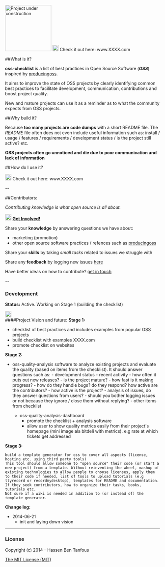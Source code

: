 <img src="http://i.imgur.com/37IpIPh.png" width="150" alt="Project under construction"/>


<img src="https://raw.githubusercontent.com/hbtlabs/oss-checklist/master/doc/icons/Misc-Settings-icon.png" width="20" title="TODO fix website link"/>
Check it out here: www.XXXX.com


##What is it?

**oss-checklist** is a list of best practices in Open Source Software (***OSS***) inspired by [producingoss](http://producingoss.com).

It aims to improve the state of OSS projects by clearly identifying common best practices to facilitate development, communication, contributions and boost project quality.


New and mature projects can use it as a reminder as to what the community expects from OSS projects.


##Why build it?

Because **too many projects are code dumps** with a short README file. 
The *README* file often does not even include useful information such as: install / usage / features / requirements / development status / is the project still active? etc.

**OSS projects often go unnoticed and die due to poor communication and lack of information**



##How do I use it?

<img src="https://raw.githubusercontent.com/hbtlabs/oss-checklist/master/doc/icons/Misc-Settings-icon.png" width="20" title="TODO fix website link"/>
Check it out here: www.XXXX.com



--

##Contributors:

*Contributing knowledge is what open source is all about.*

<img src="https://raw.githubusercontent.com/hbtlabs/oss-checklist/master/doc/icons/Misc-Settings-icon.png" width="20"
     title="TODO: fix involved wiki link + create page"/>
[**Get Involved!**](link)

Share your **knowledge** by answering questions we have about:

- marketing (promotion)
- other open source software practices / refences such as [producingoss](http://producingoss.com)


Share your **skills** by taking *small tasks* related to issues we struggle with

Share any **feedback** by logging new issues [here](https://github.com/hbtlabs/oss-checklist/issues/new)


Have better ideas on how to contribute? [get in touch](https://github.com/hbtlabs/oss-checklist/issues/new)



--

### Development

**Status:** Active. Working on Stage 1 (building the checklist)


<img src="https://raw.githubusercontent.com/hbtlabs/oss-checklist/master/doc/icons/Misc-Settings-icon.png" width="20"
     title="TODO: extract roadmap to wiki and fix formatting "/>        
####Project Vision and future:
**Stage 1:**

- checklist of best practices and includes examples from popular OSS projects
- build checklist with examples XXXX.com
- promote checklist on websites
 
**Stage 2:**
- oss-quality-analysis
software to analyze existing projects and evaluate the quality (based on items from the checklist). It should answer questions such as:
            - development status
                - recent activity
                    - how often it puts out new releases?
                    - is the project mature?
                    - how fast is it making progress?
                    - how do they handle bugs? do they respond? how active are the contributors? 
                    - how active is the project?
                    - analysis of issues, do they answer questions from users?
                        - should you bother logging issues or not because they ignore / close them without replying?
                - other items from checklist
            
    - oss-quality-analysis-dashboard 
        - promote the checklist + analysis software
        - allow user to show quality metrics easily from their project's homepage (mini image ala bitdeli with metrics). e.g rate at which tickets get addressed
        
**Stage 3:**

    build a template generator for oss to cover all aspects (license, hosting etc. using third party tools)
    This tool should allow someone to "open source" their code (or start a new project) from a template. Without reinventing the wheel, mashup of existing technologies to allow people to choose licenses, apply them to their code if needed, list of tools to upload tutorials (e.g ttyrecord or recordmydesktop), templates for README and documentation. If they seek contributors, how to organize their tasks, books, tutorials etc. 
    Not sure if a wiki is needed in addition to (or instead of) the template generator. 
    

**Change log:**

- 2014-06-21
  - init and laying down vision


---

### License

Copyright (c) 2014 - Hassen Ben Tanfous

[The MIT License (MIT)](http://opensource.org/licenses/MIT)
